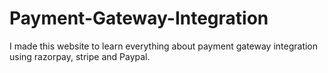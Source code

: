 # Payment-Gateway-Integration
I made this website to learn everything about payment gateway integration using razorpay, stripe and Paypal.
